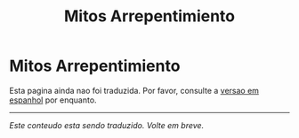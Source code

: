 ﻿---
title: Mitos Arrepentimiento
---

<!-- TODO: translation missing -->

# Mitos Arrepentimiento

Esta pagina ainda nao foi traduzida. Por favor, consulte a [versao em espanhol](/es/mitos-arrepentimiento) por enquanto.

---

*Este conteudo esta sendo traduzido. Volte em breve.*
